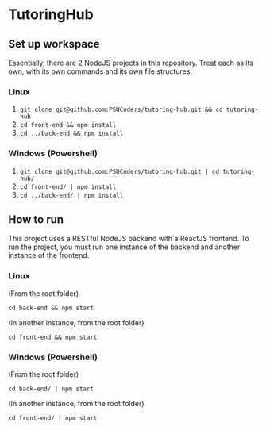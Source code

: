 # TutoringHub

## Set up workspace

Essentially, there are 2 NodeJS projects in this repository. Treat each as its own, with its own commands and its own file structures. 

### Linux

1. `git clone git@github.com:PSUCoders/tutoring-hub.git && cd tutoring-hub`
2. `cd front-end && npm install`
3. `cd ../back-end && npm install`

### Windows (Powershell)

1. `git clone git@github.com:PSUCoders/tutoring-hub.git | cd tutoring-hub/`
2. `cd front-end/ | npm install`
3. `cd ../back-end/ | npm install`

## How to run

This project uses a RESTful NodeJS backend with a ReactJS frontend. To run the project, you must run one instance of the backend and another instance of the frontend.

### Linux

(From the root folder)

`cd back-end && npm start`

(In another instance, from the root folder)

`cd front-end && npm start`


### Windows (Powershell)

(From the root folder)

`cd back-end/ | npm start`

(In another instance, from the root folder)

`cd front-end/ | npm start`